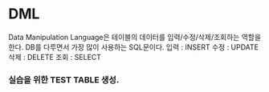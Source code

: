 # DML
  Data Manipulation Language은 테이블의 데이터를 입력/수정/삭제/조회하는 역할을 한다. 
  DB를 다루면서 가장 많이 사용하는 SQL문이다.
  입력 : INSERT 
  수정 : UPDATE
  삭제 : DELETE 
  조회 : SELECT
  
### 실습을 위한 TEST TABLE 생성.
  
